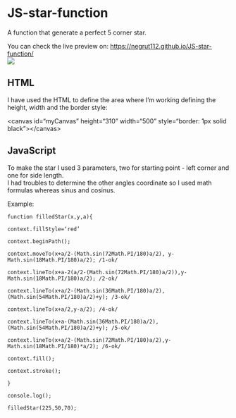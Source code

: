 # JS-star-function
<p>A function that generate a perfect 5 corner star.</p>
<p>You can check the live preview on: <a href="https://negrut112.github.io/JS-star-function/">https://negrut112.github.io/JS-star-function/</a><br>
<img src="https://i.imgur.com/zOl3RMl.jpg"><br>
  
## HTML
<p>I have used the HTML to define the area where I’m working defining the height, width and the border style:</p>
<p>&lt;canvas id=“myCanvas” height=“310” width=“500” style=“border: 1px solid black”&gt;&lt;/canvas&gt;</p>

## JavaScript

<p>To make the star I used 3 parameters, two for starting point - left corner and one for side length.<br>
I had troubles to determine the other angles coordinate so I used math formulas whereas sinus and cosinus.</p>
<p>Example:</p>
<pre><code>function filledStar(x,y,a){<br>
context.fillStyle=‘red’<br>
context.beginPath();<br>
context.moveTo(x+a/2-(Math.sin(72Math.PI/180)a/2), y-Math.sin(18Math.PI/180)a/2); /1-ok/<br>
context.lineTo(x+a-2(a/2-(Math.sin(72Math.PI/180)a/2)),y-Math.sin(18Math.PI/180)a/2); /2-ok/<br>
context.lineTo(x+a/2-(Math.sin(36Math.PI/180)a/2),(Math.sin(54Math.PI/180)a/2)+y); /3-ok/<br>
context.lineTo(x+a/2,y-a/2); /4-ok/<br>
context.lineTo(x+a-(Math.sin(36Math.PI/180)a/2),(Math.sin(54Math.PI/180)a/2)+y); /5-ok/<br>
context.lineTo(x+a/2-(Math.sin(72Math.PI/180)a/2),y-Math.sin(18Math.PI/180)*a/2); /6-ok/<br>
context.fill();<br>
context.stroke();<br>
}<br>
console.log();<br>
filledStar(225,50,70);<code></pre>
